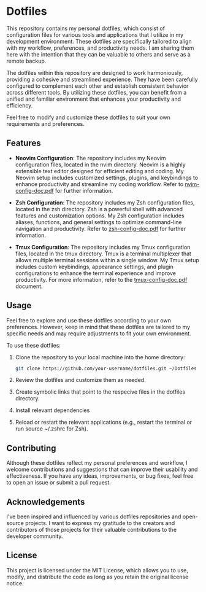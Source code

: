 # Dotfiles

This repository contains my personal dotfiles, which consist of configuration 
files for various tools and applications that I utilize in my development 
environment. These dotfiles are specifically tailored to align with my 
workflow, preferences, and productivity needs. I am sharing them here with the 
intention that they can be valuable to others and serve as a remote backup.

The dotfiles within this repository are designed to work harmoniously, 
providing a cohesive and streamlined experience. They have been carefully 
configured to complement each other and establish consistent behavior across 
different tools. By utilizing these dotfiles, you can benefit from a unified 
and familiar environment that enhances your productivity and efficiency.

Feel free to modify and customize these dotfiles to suit your own requirements 
and preferences.

## Features

- **Neovim Configuration**: The repository includes my Neovim configuration 
files, located in the nvim directory. Neovim is a highly extensible text editor 
designed for efficient editing and coding. My Neovim setup includes customized 
settings, plugins, and keybindings to enhance productivity and streamline my 
coding workflow. Refer to [nvim-config-doc.pdf](nvim/doc/nvim-config-doc.pdf)
for further information.

- **Zsh Configuration**: The repository includes my Zsh configuration files, 
located in the zsh directory. Zsh is a powerful shell with advanced features 
and customization options. My Zsh configuration includes aliases, functions, 
and general settings to optimize command-line navigation and productivity. 
Refer to [zsh-config-doc.pdf](zsh/doc/zsh-config-doc.pdf) for further 
information.

- **Tmux Configuration**: The repository includes my Tmux configuration files, 
located in the tmux directory. Tmux is a terminal multiplexer that allows 
multiple terminal sessions within a single window. My Tmux setup includes 
custom keybindings, appearance settings, and plugin configurations to enhance 
the terminal experience and improve productivity. For more information, refer 
to the [tmux-config-doc.pdf](tmux/doc/tmux-config-doc.pdf) document.

## Usage

Feel free to explore and use these dotfiles according to your own preferences. 
However, keep in mind that these dotfiles are tailored to my specific needs and 
may require adjustments to fit your own environment.

To use these dotfiles:

1. Clone the repository to your local machine into the home directory:
   ```bash
   git clone https://github.com/your-username/dotfiles.git ~/Dotfiles
   ```

2. Review the dotfiles and customize them as needed.

3. Create symbolic links that point to the respecive files in the dotfiles
   directory.

4. Install relevant dependencies

5. Reload or restart the relevant applications (e.g., restart the terminal or 
run source ~/.zshrc for Zsh).

## Contributing

Although these dotfiles reflect my personal preferences and workflow, I welcome 
contributions and suggestions that can improve their usability and effectiveness. 
If you have any ideas, improvements, or bug fixes, feel free to open an issue 
or submit a pull request.

## Acknowledgements

I've been inspired and influenced by various dotfiles repositories and 
open-source projects. I want to express my gratitude to the creators and 
contributors of those projects for their valuable contributions to the 
developer community.

## License

This project is licensed under the MIT License, which allows you to use, 
modify, and distribute the code as long as you retain the original license 
notice.

